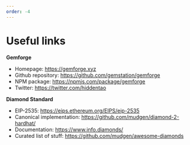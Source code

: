 ```yaml
---
order: -4
---
```


# Useful links

**Gemforge**

* Homepage: https://gemforge.xyz
* Github repository: https://github.com/gemstation/gemforge
* NPM package: https://npmjs.com/package/gemforge
* Twitter: https://twitter.com/hiddentao


**Diamond Standard**

* EIP-2535: https://eips.ethereum.org/EIPS/eip-2535
* Canonical implementation: https://github.com/mudgen/diamond-2-hardhat/
* Documentation: https://www.info.diamonds/
* Curated list of stuff: https://github.com/mudgen/awesome-diamonds
